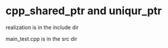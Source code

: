 # cpp_shared_ptr and uniqur_ptr

realization is in the include dir

main_test.cpp is in the src dir
